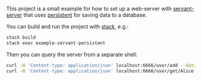 This project is a small example for how to set up a web-server with
[servant-server](http://haskell-servant.readthedocs.io/) that uses
[persistent](https://www.stackage.org/package/persistent) for saving data to a
database.

You can build and run the project with [stack](http://haskellstack.org/), e.g.:

``` bash
stack build
stack exec example-servant-persistent
```

Then you can query the server from a separate shell:

``` bash
curl -H 'Content-type: application/json' localhost:6666/user/add --data '{"name": "Alice", "age": 42}'
curl -H 'Content-type: application/json' localhost:6666/user/get/Alice
```
